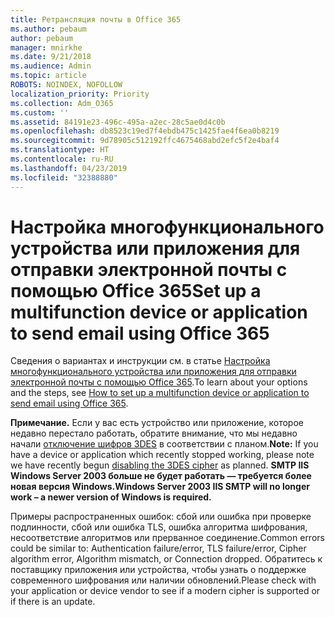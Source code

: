 ```yaml
---
title: Ретрансляция почты в Office 365
ms.author: pebaum
author: pebaum
manager: mnirkhe
ms.date: 9/21/2018
ms.audience: Admin
ms.topic: article
ROBOTS: NOINDEX, NOFOLLOW
localization_priority: Priority
ms.collection: Adm_O365
ms.custom: ''
ms.assetid: 84191e23-496c-495a-a2ec-28c5ae0d4c0b
ms.openlocfilehash: db8523c19ed7f4ebdb475c1425fae4f6ea0b8219
ms.sourcegitcommit: 9d78905c512192ffc4675468abd2efc5f2e4baf4
ms.translationtype: HT
ms.contentlocale: ru-RU
ms.lasthandoff: 04/23/2019
ms.locfileid: "32388880"
---
```

# <a name="set-up-a-multifunction-device-or-application-to-send-email-using-office-365"></a><span data-ttu-id="d08fb-102">Настройка многофункционального устройства или приложения для отправки электронной почты с помощью Office 365</span><span class="sxs-lookup"><span data-stu-id="d08fb-102">Set up a multifunction device or application to send email using Office 365</span></span>

<span data-ttu-id="d08fb-103">Сведения о вариантах и инструкции см. в статье [Настройка многофункционального устройства или приложения для отправки электронной почты с помощью Office 365](https://support.office.com/article/69f58e99-c550-4274-ad18-c805d654b4c4).</span><span class="sxs-lookup"><span data-stu-id="d08fb-103">To learn about your options and the steps, see [How to set up a multifunction device or application to send email using Office 365](https://support.office.com/article/69f58e99-c550-4274-ad18-c805d654b4c4).</span></span>
  
<span data-ttu-id="d08fb-104">**Примечание.** Если у вас есть устройство или приложение, которое недавно перестало работать, обратите внимание, что мы недавно начали [отключение шифров 3DES](https://docs.microsoft.com/office365/securitycompliance/technical-reference-details-about-encryption) в соответствии с планом.</span><span class="sxs-lookup"><span data-stu-id="d08fb-104">**Note:** If you have a device or application which recently stopped working, please note we have recently begun [disabling the 3DES cipher](https://docs.microsoft.com/office365/securitycompliance/technical-reference-details-about-encryption) as planned.</span></span>  <span data-ttu-id="d08fb-105">**SMTP IIS Windows Server 2003 больше не будет работать — требуется более новая версия Windows.**</span><span class="sxs-lookup"><span data-stu-id="d08fb-105">**Windows Server 2003 IIS SMTP will no longer work – a newer version of Windows is required.**</span></span> 

<span data-ttu-id="d08fb-106">Примеры распространенных ошибок: сбой или ошибка при проверке подлинности, сбой или ошибка TLS, ошибка алгоритма шифрования, несоответствие алгоритмов или прерванное соединение.</span><span class="sxs-lookup"><span data-stu-id="d08fb-106">Common errors could be similar to: Authentication failure/error, TLS failure/error, Cipher algorithm error, Algorithm mismatch, or Connection dropped.</span></span>  <span data-ttu-id="d08fb-107">Обратитесь к поставщику приложения или устройства, чтобы узнать о поддержке современного шифрования или наличии обновлений.</span><span class="sxs-lookup"><span data-stu-id="d08fb-107">Please check with your application or device vendor to see if a modern cipher is supported or if there is an update.</span></span>
